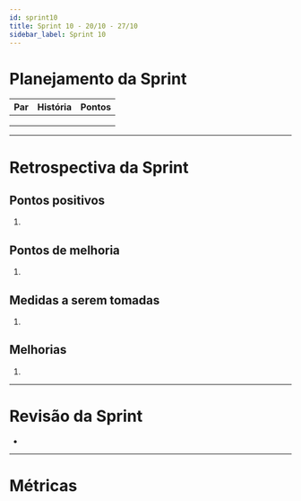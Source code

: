 ```yaml
---
id: sprint10
title: Sprint 10 - 20/10 - 27/10
sidebar_label: Sprint 10
---
```


# Planejamento da Sprint
|Par|História|Pontos|
|---|:------:|:----:|
||||
||||
||||

-------------------------------------------------------------------------------
# Retrospectiva da Sprint
## Pontos positivos
1. 

## Pontos de melhoria
1. 

## Medidas a serem tomadas
1. 

## Melhorias
1. 

-------------------------------------------------------------------------------
# Revisão da Sprint
* 
-------------------------------------------------------------------------------
# Métricas
<!-- ## Horas durante a sprint
![tempo-mds-10](assets/sprints/tempo-mds-10.png)
![tempo-eps-10](assets/sprints/tempo-eps-10.png)
![tempo-geral-10](assets/sprints/tempo-geral-10.png)

## Horas totais
![total-horas-10](assets/sprints/total-horas-10.png)
![total-horas-td-10](assets/sprints/total-horas-td-10.png)

## Velocity
![velocity-10](assets/sprints/velocity-10.png)

## Burndown
![burndown-10](assets/sprints/burndown-10.png) -->